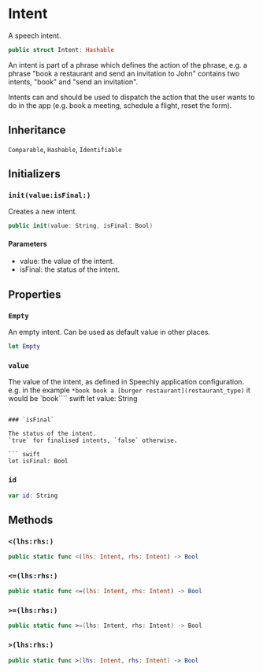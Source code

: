 # Intent

A speech intent.

``` swift
public struct Intent: Hashable
```

An intent is part of a phrase which defines the action of the phrase,
e.g. a phrase "book a restaurant and send an invitation to John" contains two intents,
"book" and "send an invitation".

Intents can and should be used to dispatch the action that the user wants to do in the app
(e.g. book a meeting, schedule a flight, reset the form).

## Inheritance

`Comparable`, `Hashable`, `Identifiable`

## Initializers

### `init(value:isFinal:)`

Creates a new intent.

``` swift
public init(value: String, isFinal: Bool)
```

#### Parameters

  - value: the value of the intent.
  - isFinal: the status of the intent.

## Properties

### `Empty`

An empty intent. Can be used as default value in other places.

``` swift
let Empty
```

### `value`

The value of the intent, as defined in Speechly application configuration.
e.g. in the example `*book book a [burger restaurant](restaurant_type)` it would be `book```` swift
let value: String
```

### `isFinal`

The status of the intent.
`true` for finalised intents, `false` otherwise.

``` swift
let isFinal: Bool
```

> 

### `id`

``` swift
var id: String
```

## Methods

### `<(lhs:rhs:)`

``` swift
public static func <(lhs: Intent, rhs: Intent) -> Bool
```

### `<=(lhs:rhs:)`

``` swift
public static func <=(lhs: Intent, rhs: Intent) -> Bool
```

### `>=(lhs:rhs:)`

``` swift
public static func >=(lhs: Intent, rhs: Intent) -> Bool
```

### `>(lhs:rhs:)`

``` swift
public static func >(lhs: Intent, rhs: Intent) -> Bool
```
